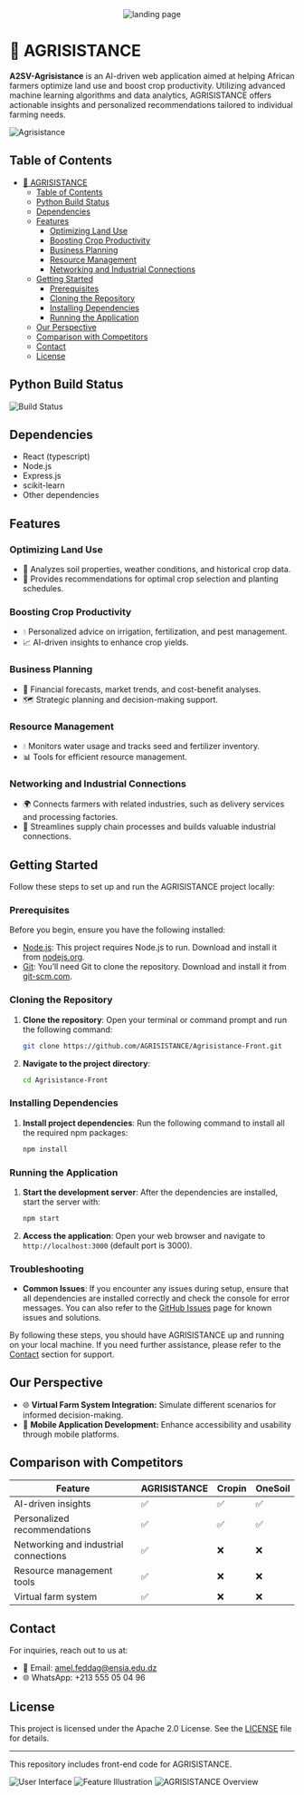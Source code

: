 <!-- ![AGRISISTANCE Logo](public/img/svg/logo.svg) -->
<div align="center">
  <img src="public/img/svg/logo.svg" alt="landing page"/>
</div>

# 🌱 AGRISISTANCE

**A2SV-Agrisistance** is an AI-driven web application aimed at helping African farmers optimize land use and boost crop productivity. Utilizing advanced machine learning algorithms and data analytics, AGRISISTANCE offers actionable insights and personalized recommendations tailored to individual farming needs.

![Agrisistance](public/img/icons/landing.png)

## Table of Contents

- [🌱 AGRISISTANCE](#-agrisistance)
  - [Table of Contents](#table-of-contents)
  - [Python Build Status](#python-build-status)
  - [Dependencies](#dependencies)
  - [Features](#features)
    - [Optimizing Land Use](#optimizing-land-use)
    - [Boosting Crop Productivity](#boosting-crop-productivity)
    - [Business Planning](#business-planning)
    - [Resource Management](#resource-management)
    - [Networking and Industrial Connections](#networking-and-industrial-connections)
  - [Getting Started](#getting-started)
    - [Prerequisites](#prerequisites)
    - [Cloning the Repository](#cloning-the-repository)
    - [Installing Dependencies](#installing-dependencies)
    - [Running the Application](#running-the-application)
  - [Our Perspective](#our-perspective)
  - [Comparison with Competitors](#comparison-with-competitors)
  - [Contact](#contact)
  - [License](#license)

## Python Build Status

![Build Status](https://img.shields.io/github/actions/workflow/status/AGRISISTANCE/Agrisistance-Front/ci.yml?label=build)

## Dependencies

- React (typescript)
- Node.js
- Express.js
- scikit-learn
- Other dependencies


## Features

### Optimizing Land Use

- 🌿 Analyzes soil properties, weather conditions, and historical crop data.
- 🌾 Provides recommendations for optimal crop selection and planting schedules.

### Boosting Crop Productivity

- 💧 Personalized advice on irrigation, fertilization, and pest management.
- 📈 AI-driven insights to enhance crop yields.

### Business Planning

- 💼 Financial forecasts, market trends, and cost-benefit analyses.
- 🗺️ Strategic planning and decision-making support.

### Resource Management

- 💧 Monitors water usage and tracks seed and fertilizer inventory.
- 📊 Tools for efficient resource management.

### Networking and Industrial Connections

- 🌍 Connects farmers with related industries, such as delivery services and processing factories.
- 🔗 Streamlines supply chain processes and builds valuable industrial connections.

## Getting Started

Follow these steps to set up and run the AGRISISTANCE project locally:

### Prerequisites

Before you begin, ensure you have the following installed:

- [Node.js](https://nodejs.org/): This project requires Node.js to run. Download and install it from [nodejs.org](https://nodejs.org/).
- [Git](https://git-scm.com/): You’ll need Git to clone the repository. Download and install it from [git-scm.com](https://git-scm.com/).

### Cloning the Repository

1. **Clone the repository**: Open your terminal or command prompt and run the following command:

    ```bash
    git clone https://github.com/AGRISISTANCE/Agrisistance-Front.git
    ```

2. **Navigate to the project directory**:

    ```bash
    cd Agrisistance-Front
    ```

### Installing Dependencies

1. **Install project dependencies**: Run the following command to install all the required npm packages:

    ```bash
    npm install
    ```

### Running the Application

1. **Start the development server**: After the dependencies are installed, start the server with:

    ```bash
    npm start
    ```

2. **Access the application**: Open your web browser and navigate to `http://localhost:3000` (default port is 3000).



### Troubleshooting

- **Common Issues**: If you encounter any issues during setup, ensure that all dependencies are installed correctly and check the console for error messages. You can also refer to the [GitHub Issues](#github-issues) page for known issues and solutions.


By following these steps, you should have AGRISISTANCE up and running on your local machine. If you need further assistance, please refer to the [Contact](#contact) section for support.

## Our Perspective

- 🌐 **Virtual Farm System Integration:** Simulate different scenarios for informed decision-making.
- 📱 **Mobile Application Development:** Enhance accessibility and usability through mobile platforms.

## Comparison with Competitors

| Feature                               | AGRISISTANCE | Cropin | OneSoil |
| ------------------------------------- | ------------ | --------- | ------- |
| AI-driven insights                    | ✅            | ✅         | ✅       |
| Personalized recommendations          | ✅            | ✅         | ✅       |
| Networking and industrial connections | ✅            | ❌         | ❌       |
| Resource management tools             | ✅            | ❌         | ❌       |
| Virtual farm system                   | ✅            | ❌         | ❌       |

## Contact

For inquiries, reach out to us at:

- 📧 Email: [amel.feddag@ensia.edu.dz](mailto:amel.feddag@ensia.edu.dz)
- 🌐 WhatsApp: +213 555 05 04 96

## License

This project is licensed under the Apache 2.0 License. See the [LICENSE](License.txt) file for details.

---

This repository includes front-end code for AGRISISTANCE.

![User Interface](public/img/icons/Home.png)
![Feature Illustration](public/img/icons/your%20land.png)
![AGRISISTANCE Overview](public/img/icons/your%20land(1).png)
